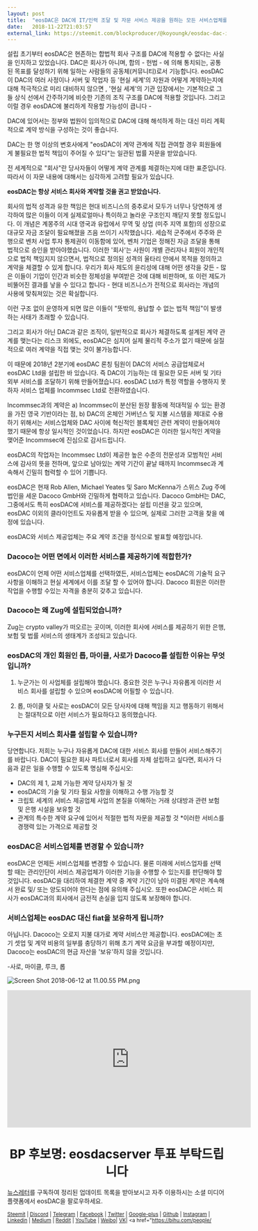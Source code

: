 ```yaml
---
layout: post
title:  "eosDAC은 DAC에 IT/인력 조달 및 자문 서비스 제공을 원하는 모든 서비스업체를 환영합니다"
date:   2018-11-22T21:03:57
external_link: https://steemit.com/blockproducer/@koyoungk/eosdac-dac-it
---
```

설립 초기부터 eosDAC은 현존하는 합법적 회사 구조를 DAC에 적용할 수 없다는 사실을 인지하고 있었습니다. DAC은 회사가 아니며, 합의 - 헌법 - 에 의해 통치되는, 공통된 목표를 달성하기 위해 일하는 사람들의 공동체(커뮤니티)로서 기능합니다. eosDAC이 DAC의 여러 사정이나 서버 및 작업자 등 '현실 세계'의 자원과 어떻게 계약하는지에 대해 적극적으로 미리 대비하지 않으면 , '현실 세계'의 기관 입장에서는 기본적으로 그들 상식 선에서 간주하기에 비슷한 기존의 조직 구조를 DAC에 적용할 것입니다. 그리고 이럴 경우 eosDAC에 불리하게 작용할 가능성이 큽니다 - 

DAC에 있어서는 정부와 법원이 임의적으로 DAC에 대해 해석하게 하는 대신 미리 계획적으로 계약 방식을 구성하는 것이 좋습니다. 

DAC는 한 명 이상의 변호사에게 "eosDAC이 계약 관계에 직접 관여할 경우 회원들에게 불필요한 법적 책임이 주어질 수 있다"는 일관된 법률 자문을 받았습니다.


전 세계적으로 "회사"란 당사자들이 어떻게 계약 관계를 체결하는지에 대한 표준입니다. 따라서 이 자문 내용에 대해서는 심각하게 고려할 필요가 있습니다.

**eosDAC는 항상 서비스 회사와 계약할 것을 권고 받았습니다.**

회사의 법적 성격과 유한 책임은 현대 비즈니스의 중추로서 모두가 너무나 당연하게 생각하여 많은 이들이 이게 실제로얼마나 특이하고 놀라운 구조인지 깨닫지 못할 정도입니다. 이 개념은 계몽주의 시대 영국과 유럽에서 무역 및 상업 (미주 지역 포함)의 성장으로 대규모 자금 조달이 필요해졌을 즈음 쓰이기 시작했습니다. 세습적 군주에서 주주와 은행으로 벤처 사업 투자 통제권이 이동함에 있어, 벤처 기업은 정해진 자금 조달을 통해 법적으로 승인을 받아야했습니다. 이러한 '회사'는 사원이 개별 관리자나 회원이 개인적으로 법적 책임지지 않으면서, 법적으로 정의된 성격의 울타리 안에서 목적을 정의하고 계약을 체결할 수 있게 합니다. 우리가 회사 제도의 윤리성에 대해 어떤 생각을 갖든 -  많은 이들이 기업이 인간과 비슷한 정체성을 부여받은 것에 대해 비판하며, 또 이런 제도가 비뚤어진 결과를 낳을 수 있다고 합니다 - 현대 비즈니스가 전적으로 회사라는 개념의 사용에 맞춰져있는 것은 확실합니다.


이런 구조 없이 운영하게 되면 많은 이들이 "뜻밖의, 용납할 수 없는 법적 책임"이 발생하는 사태가 초래할 수 있습니다.

그리고 회사가 아닌 DAC과 같은 조직이, 일반적으로 회사가 체결하도록 설계된 계약 관계를 맺는다는 리스크 외에도,  eosDAC은 심지어 실제 물리적 주소가 없기 때문에 실질적으로 여러 계약을 직접 맺는 것이 불가능합니다.


이 때문에 2018년 2분기에 eosDAC 론칭 팀원이 DAC의 서비스 공급업체로서 eosDAC Ltd을 설립한 바 있습니다. 즉 DAC이 기능하는 데 필요한 모든 서버 및 기타 외부 서비스를 조달하기 위해 만들어졌습니다. eosDAC Ltd가 특정 역할을 수행하지 못하자 서비스 업체를 Incommsec Ltd로 전환하였습니다.

Incommsec과의 계약은 a) Incommsec이 분산된 원장 활동에 적대적일 수 있는 환경을 가진 영국 기반이라는 점, b) DAC의 온체인 거버넌스 및 지불 시스템을 제대로 수용하기 위해서는 서비스업체와 DAC 사이에 혁신적인 블록체인 관련 계약이 만들어져야 했기 때문에 항상 일시적인 것이었습니다. 하지만 eosDAC은 이러한 일시적인 계약을 맺어준 Incommsec에 진심으로 감사드립니다. 

eosDAC의 작업자는 Incommsec Ltd이 제공한 높은 수준의 전문성과 모범적인 서비스에 감사의 뜻을 전하며, 앞으로 남아있는 계약 기간이 끝날 때까지 Incommsec과 계속해서 긴밀히 협력할 수 있어 기쁩니다.

eosDAC은 현재 Rob Allen, Michael Yeates 및 Saro McKenna가 스위스 Zug 주에 법인을 세운 Dacoco GmbH와 긴밀하게 협력하고 있습니다. Dacoco GmbH는 DAC, 그중에서도 특히 eosDAC에 서비스를 제공하겠다는 설립 미션을 갖고 있으며, eosDAC 이외의 클라이언트도 자유롭게 받을 수 있으며, 실제로 그러한 고객을 찾을 예정에 있습니다.

eosDAC와 서비스 제공업체는 주요 계약 조건을 정식으로 발표할 예정입니다.


### Dacoco는 어떤 면에서 이러한 서비스를 제공하기에 적합한가?
eosDAC이 언제 어떤 서비스업체를 선택하였든, 서비스업체는 eosDAC의 기술적 요구 사항을 이해하고 현실 세계에서 이를 조달 할 수 있어야 합니다. Dacoco 회원은 이러한 작업을 수행할 수있는 자격을 충분히 갖추고 있습니다.


### Dacoco는 왜 Zug에 설립되었습니까?
Zug는 crypto valley가 떠오르는 곳이며, 이러한 회사에 서비스를 제공하기 위한 은행, 보험 및 법률 서비스의 생태계가 조성되고 있습니다.

### eosDAC의 개인 회원인 롭, 마이클, 사로가 Dacoco를 설립한 이유는 무엇입니까?

1) 누군가는 이 사업체를 설립해야 했습니다. 중요한 것은 누구나 자유롭게 이러한 서비스 회사를 설립할 수 있으며 eosDAC에 어필할 수 있습니다.

2) 롭, 마이클 및 사로는 eosDAC이 모든 당사자에 대해 책임을 지고 행동하기 위해서는 절대적으로 이런 서비스가 필요하다고 동의했습니다.

### 누구든지 서비스 회사를 설립할 수 있습니까?
당연합니다. 저희는 누구나 자유롭게 DAC에 대한 서비스 회사를 만들어 서비스해주기를 바랍니다. DAC이 필요한 회사 파트너로서 회사를 자체 설립하고 싶다면, 회사가 다음과 같은 일을 수행할 수 있도록 명심해 주십시오:

* DAC의 제 1, 교체 가능한 계약 당사자가 될 것
* eosDAC의 기술 및 기타 필요 사항을 이해하고 수행 가능할 것
* 크립토 세계의 서비스 제공업체 사업의 본질을 이해하는 거래 상대방과 관련 보험 및 은행 시설을 보유할 것
* 관계의 특수한 계약 요구에 있어서 적절한 법적 자문을 제공할 것
*이러한 서비스를 경쟁력 있는 가격으로 제공할 것


### eosDAC은 서비스업체를 변경할 수 있습니까?
eosDAC은 언제든 서비스업체를 변경할 수 있습니다. 물론 미래에 서비스업자를 선택할 때는 관리인단이 서비스 제공업체가 이러한 기능을 수행할 수 있는지를 판단해야 할 것입니다. eosDAC을 대리하여 체결한 계약 중 계약 기간이 남아 미결된 계약은 계속해서 완료 및/ 또는 양도되어야 한다는 점에 유의해 주십시오. 또한 eosDAC은 서비스 회사가 eosDAC과의 회사에서 금전적 손실을 입지 않도록 보장해야 합니다.

### 서비스업체는 eosDAC 대신 fiat을 보유하게 됩니까?
아닙니다. Dacoco는 오로지 지불 대가로 계약 서비스만 제공합니다. eosDAC에는 초기 셋업 및 계약 비용의 일부를 충당하기 위해 초기 계약 요금을 부과할 예정이지만, Dacoco는 eosDAC의 현금 자산을 '보유'하지 않을 것입니다.



-사로, 마이클, 루크, 롭

![Screen Shot 2018-06-12 at 11.00.55 PM.png](https://cdn.steemitimages.com/DQmRQWM3QtQ21wddAMCjbVRhB3rM7L4AGWLY9QpNmkXNLps/Screen%20Shot%202018-06-12%20at%2011.00.55%20PM.png)

<iframe width="560" height="315" src="https://www.youtube.com/embed/tqDd8ALhpnw" frameborder="0" allow="autoplay; encrypted-media" allowfullscreen></iframe>

<center><h1>BP 후보명: eosdacserver 투표 부탁드립니다</h1></center>

<a href="https://eosdac.io/news/#newsletter">뉴스레터</a>를 구독하여 정리된 업데이트 목록을 받아보시고 자주 이용하시는 소셜 미디어 플랫폼에서 eosDAC을 팔로우하세요.

<sub><a href="https://steemit.com/@eosdac" target="_blank">Steemit</a> | <a href="http://discord.io/eosdac" target="_blank">Discord</a> | <a href="https://t.me/eosdac_korea" target="_blank">Telegram</a> | <a href="https://t.me/eosdac_russian" target="_blank">Facebook</a> | <a href="https://twitter.com/eosdac" target="_blank">Twitter</a> | <a href="https://plus.google.com/+eosdac" target="_blank">Google-plus</a> | <a href="https://github.com/eosdac" target="_blank">Github</a> | <a href="https://instagram.com/eosdac" target="_blank">Instagram</a> | <a href="https://linkedin.com/company/eosdac" target="_blank">Linkedin</a> | <a href="https://medium.com/eosdac" target="_blank">Medium</a> | <a href="https://www.reddit.com/r/EOSDAC/" target="_blank">Reddit</a> | <a href="https://www.youtube.com/eosdac" target="_blank">YouTube</a> | <a href="http://weibo.com/eosdac" target=”_blank”>Weibo</a>| <a href="https://vk.com/eosdac" target="_blank">VK</a>| <a href="https://bihu.com/people/
